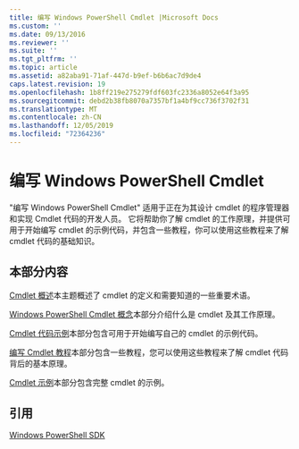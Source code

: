 ```yaml
---
title: 编写 Windows PowerShell Cmdlet |Microsoft Docs
ms.custom: ''
ms.date: 09/13/2016
ms.reviewer: ''
ms.suite: ''
ms.tgt_pltfrm: ''
ms.topic: article
ms.assetid: a82aba91-71af-447d-b9ef-b6b6ac7d9de4
caps.latest.revision: 19
ms.openlocfilehash: 1b8ff219e275279fdf603fc2336a8052e64f3a95
ms.sourcegitcommit: debd2b38fb8070a7357bf1a4bf9cc736f3702f31
ms.translationtype: MT
ms.contentlocale: zh-CN
ms.lasthandoff: 12/05/2019
ms.locfileid: "72364236"
---
```

# <a name="writing-a-windows-powershell-cmdlet"></a>编写 Windows PowerShell Cmdlet

"编写 Windows PowerShell Cmdlet" 适用于正在为其设计 cmdlet 的程序管理器和实现 Cmdlet 代码的开发人员。 它将帮助你了解 cmdlet 的工作原理，并提供可用于开始编写 cmdlet 的示例代码，并包含一些教程，你可以使用这些教程来了解 cmdlet 代码的基础知识。

## <a name="in-this-section"></a>本部分内容

[Cmdlet 概述](./cmdlet-overview.md)本主题概述了 cmdlet 的定义和需要知道的一些重要术语。

[Windows PowerShell Cmdlet 概念](./windows-powershell-cmdlet-concepts.md)本部分介绍什么是 cmdlet 及其工作原理。

[Cmdlet 代码示例](./examples-of-cmdlet-code.md)本部分包含可用于开始编写自己的 cmdlet 的示例代码。

[编写 Cmdlet 教程](./tutorials-for-writing-cmdlets.md)本部分包含一些教程，您可以使用这些教程来了解 cmdlet 代码背后的基本原理。

[Cmdlet 示例](./cmdlet-samples.md)本部分包含完整 cmdlet 的示例。

## <a name="reference"></a>引用

[Windows PowerShell SDK](../windows-powershell-reference.md)

